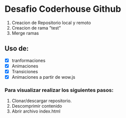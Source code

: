 # Desafio Coderhouse Github 

1. Creacion de Repositorio local y remoto
2. Creacion de rama "test"
3. Merge ramas 

## Uso de: 
- [x] tranformaciones 
- [x] Animaciones
- [x] Transiciones 
- [x] Animaciones a partir de wow.js

### Para visualizar realizar los siguientes pasos:
1. Clonar/descargar repositorio. 
2. Descomprimir contenido
3. Abrir archivo index.html
